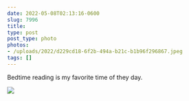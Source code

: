 ```yaml
---
date: 2022-05-08T02:13:16-0600
slug: 7996
title: 
type: post
post_type: photo
photos:
- /uploads/2022/d229cd18-6f2b-494a-b21c-b1b96f296867.jpeg
tags: []
---
```

Bedtime reading is my favorite time of they day.


![](/uploads/2022/d229cd18-6f2b-494a-b21c-b1b96f296867.jpeg)


